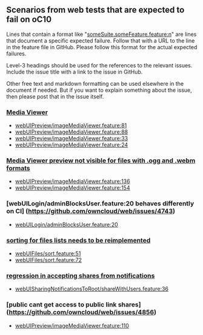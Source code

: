 ## Scenarios from web tests that are expected to fail on oC10

Lines that contain a format like "[someSuite.someFeature.feature:n](https://github.com/owncloud/web/path/to/feature)"
are lines that document a specific expected failure. Follow that with a URL to the line in the feature file in GitHub.
Please follow this format for the actual expected failures.

Level-3 headings should be used for the references to the relevant issues. Include the issue title with a link to the issue in GitHub.

Other free text and markdown formatting can be used elsewhere in the document if needed. But if you want to explain something about the issue, then please post that in the issue itself.

### [Media Viewer](https://github.com/owncloud/ocis/issues/1106)
-   [webUIPreview/imageMediaViewer.feature:81](https://github.com/owncloud/web/blob/master/tests/acceptance/features/webUIPreview/imageMediaViewer.feature#L81)
-   [webUIPreview/imageMediaViewer.feature:88](https://github.com/owncloud/web/blob/master/tests/acceptance/features/webUIPreview/imageMediaViewer.feature#L88)
-   [webUIPreview/imageMediaViewer.feature:33](https://github.com/owncloud/web/blob/master/tests/acceptance/features/webUIPreview/imageMediaViewer.feature#L33)
-   [webUIPreview/imageMediaViewer.feature:24](https://github.com/owncloud/web/blob/master/tests/acceptance/features/webUIPreview/imageMediaViewer.feature#L24)

### [Media Viewer preview not visible for files with .ogg and .webm formats](https://github.com/owncloud/web/issues/4667)
-   [webUIPreview/imageMediaViewer.feature:136](https://github.com/owncloud/web/blob/master/tests/acceptance/features/webUIPreview/imageMediaViewer.feature#L136)
-   [webUIPreview/imageMediaViewer.feature:154](https://github.com/owncloud/web/blob/master/tests/acceptance/features/webUIPreview/imageMediaViewer.feature#L154)

### [webUILogin/adminBlocksUser.feature:20 behaves differently on CI] (https://github.com/owncloud/web/issues/4743)
-   [webUILogin/adminBlocksUser.feature:20](https://github.com/owncloud/web/blob/master/tests/acceptance/features/webUILogin/adminBlocksUser.feature#L120)

### [sorting for files lists needs to be reimplemented](https://github.com/owncloud/ocis/issues/1179)
-   [webUIFiles/sort.feature:51](https://github.com/owncloud/web/blob/master/tests/acceptance/features/webUIFiles/sort.feature#L51)
-   [webUIFiles/sort.feature:72](https://github.com/owncloud/web/blob/master/tests/acceptance/features/webUIFiles/sort.feature#L72)

### [regression in accepting shares from notifications](https://github.com/owncloud/web/issues/4839)
-   [webUISharingNotificationsToRoot/shareWithUsers.feature:36](https://github.com/owncloud/web/blob/master/tests/acceptance/features/webUISharingNotificationsToRoot/shareWithUsers.feature#L36)

### [public cant get access to public link shares] (https://github.com/owncloud/web/issues/4856)
-   [webUIPreview/imageMediaViewer.feature:110](https://github.com/owncloud/web/blob/master/tests/acceptance/features/webUIPreview/imageMediaViewer.feature#L110)
